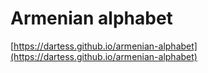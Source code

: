 # Armenian alphabet

[https://dartess.github.io/armenian-alphabet](https://dartess.github.io/armenian-alphabet)
